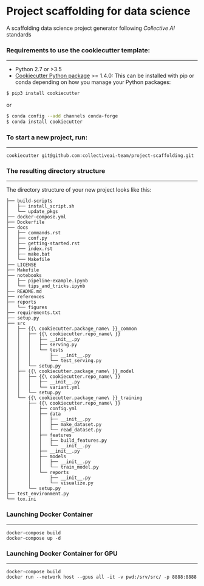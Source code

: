 # Project scaffolding for data science

A scaffolding data science project generator following _Collective AI_ standards


### Requirements to use the cookiecutter template:
-----------
 - Python 2.7 or >3.5
 - [Cookiecutter Python package](http://cookiecutter.readthedocs.org/en/latest/installation.html) >= 1.4.0: This can be installed with pip or conda depending on how you manage your Python packages:

``` bash
$ pip3 install cookiecutter
```

or

``` bash
$ conda config --add channels conda-forge
$ conda install cookiecutter
```


### To start a new project, run:
------------

    cookiecutter git@github.com:collectiveai-team/project-scaffolding.git



### The resulting directory structure
------------

The directory structure of your new project looks like this: 

```
├── build-scripts
│   ├── install_script.sh
│   └── update_pkgs
├── docker-compose.yml
├── Dockerfile
├── docs
│   ├── commands.rst
│   ├── conf.py
│   ├── getting-started.rst
│   ├── index.rst
│   ├── make.bat
│   └── Makefile
├── LICENSE
├── Makefile
├── notebooks
│   ├── pipeline-example.ipynb
│   └── tips_and_tricks.ipynb
├── README.md
├── references
├── reports
│   └── figures
├── requirements.txt
├── setup.py
├── src
│   ├── {{\ cookiecutter.package_name\ }}_common
│   │   ├── {{\ cookiecutter.repo_name\ }}
│   │   │   ├── __init__.py
│   │   │   ├── serving.py
│   │   │   └── tests
│   │   │       ├── __init__.py
│   │   │       └── test_serving.py
│   │   └── setup.py
│   ├── {{\ cookiecutter.package_name\ }}_model
│   │   ├── {{\ cookiecutter.repo_name\ }}
│   │   │   ├── __init__.py
│   │   │   └── variant.yml
│   │   └── setup.py
│   └── {{\ cookiecutter.package_name\ }}_training
│       ├── {{\ cookiecutter.repo_name\ }}
│       │   ├── config.yml
│       │   ├── data
│       │   │   ├── __init__.py
│       │   │   ├── make_dataset.py
│       │   │   └── read_dataset.py
│       │   ├── features
│       │   │   ├── build_features.py
│       │   │   └── __init__.py
│       │   ├── __init__.py
│       │   ├── models
│       │   │   ├── __init__.py
│       │   │   └── train_model.py
│       │   └── reports
│       │       ├── __init__.py
│       │       └── visualize.py
│       └── setup.py
├── test_environment.py
└── tox.ini
```

### Launching Docker Container
------------
```
docker-compose build
docker-compose up -d
```

### Launching Docker Container for GPU
------------
```
docker-compose build
docker run --network host --gpus all -it -v pwd:/srv/src/ -p 8888:8888
```
